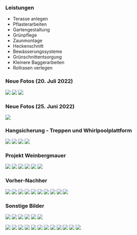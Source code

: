 
### Leistungen

- Terasse anlegen
- Pflasterarbeiten
- Gartengestaltung
- Grünpflege
- Zaunmontage
- Heckenschnitt
- Bewässerungssysteme
- Grünschnittentsorgung
- Kleinere Baggerarbeiten
- Rollrasen verlegen

### Neue Fotos (20. Juli 2022)
[![](../images/20220714_144501.jpg)](../images/20220714_144501.jpg)
[![](../images/20220714_155550.jpg)](../images/20220714_155550.jpg)
[![](../images/IMG-20220718-WA0003.jpg)](../images/IMG-20220718-WA0003.jpg)

### Neue Fotos (25. Juni 2022)
[![](../images/20220618_133253.jpg)](../images/20220618_133253.jpg)

### Hangsicherung - Treppen und Whirlpoolplattform
[![](../images/VideoCapture_20220529-073357.jpg)](../images/VideoCapture_20220529-073357.jpg)
[![](../images/VideoCapture_20220529-073458.jpg)](../images/VideoCapture_20220529-073458.jpg)
[![](../images/VideoCapture_20220529-073519.jpg)](../images/VideoCapture_20220529-073519.jpg)
[![](../images/VideoCapture_20220529-073601.jpg)](../images/VideoCapture_20220529-073601.jpg)

### Projekt Weinbergmauer
[![](../images/IMG-20220326-WA0000.jpg)](../images/IMG-20220326-WA0000.jpg)
[![](../images/IMG-20220327-WA0000.jpg)](../images/IMG-20220327-WA0000.jpg)
[![](../images/IMG-20220327-WA0008.jpg)](../images/IMG-20220327-WA0008.jpg)
[![](../images/IMG-20220409-WA0001.jpg)](../images/IMG-20220409-WA0001.jpg)
[![](../images/IMG-20220409-WA0002.jpg)](../images/IMG-20220409-WA0002.jpg)
[![](../images/IMG-20220409-WA0003.jpg)](../images/IMG-20220409-WA0003.jpg)

### Vorher-Nachher
[![](../images/20220119_111533.jpg)](../images/20220119_111533.jpg)
[![](../images/20220119_111651.jpg)](../images/20220119_111651.jpg)
[![](../images/20220119_111753.jpg)](../images/20220119_111753.jpg)
[![](../images/20220119_111851.jpg)](../images/20220119_111851.jpg)
[![](../images/20220119_111957.jpg)](../images/20220119_111957.jpg)
[![](../images/20220119_112047.jpg)](../images/20220119_111047.jpg)
[![](../images/20220119_122210.jpg)](../images/20220119_111210.jpg)
[![](../images/20220119_122622.jpg)](../images/20220119_111622.jpg)
[![](../images/20220119_124455.jpg)](../images/20220119_111455.jpg)
[![](../images/20220313_085342.jpg)](../images/20220313_085342.jpg)

### Sonstige Bilder
[![](../images/IMG-20211211-WA0002.jpg)](../images/IMG-20211211-WA0002.jpg)
[![](../images/IMG-20211211-WA0001.jpg)](../images/IMG-20211211-WA0001.jpg)
[![](../images/IMG-20210927-WA0005.jpg)](../images/IMG-20210927-WA0005.jpg)
[![](../images/IMG-20210413-WA0002.jpg)](../images/IMG-20210413-WA0002.jpg)
[![](../images/IMG-20210319-WA0003.jpg)](../images/IMG-20210319-WA0003.jpg)
[![](../images/20211203_162714.jpg)](../images/20211203_162714.jpg)

[![](../images/20211127_091959.jpg)](../images/20211127_091959.jpg)
[![](../images/20211022_130644.jpg)](../images/20211022_130644.jpg)
[![](../images/20211011_164504.jpg)](../images/20211011_164504.jpg)
[![](../images/20211011_164458.jpg)](../images/20211011_164458.jpg)
[![](../images/20211011_152522.jpg)](../images/20211011_152522.jpg)
[![](../images/20210901_190254.jpg)](../images/20210901_190254.jpg)
[![](../images/20210715_152059.jpg)](../images/20210715_152059.jpg)
[![](../images/20200627_202332.jpg)](../images/20200627_202332.jpg)
[![](../images/20200620_213326.jpg)](../images/20200620_213326.jpg)
[![](../images/20200615_191637.jpg)](../images/20200615_191637.jpg)
[![](../images/IMG-20220313-WA0000.jpg)](../images/IMG-20220313-WA0000.jpg)
[![](../images/IMG-20220313-WA0001.jpg)](../images/IMG-20220313-WA0001.jpg)

